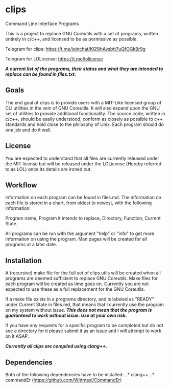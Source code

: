 # clips
Command Line Interface Programs

This is a project to replace GNU Coreutils with a set of programs, written entirely in c/c++, and licensed to be as permissive as possible.

Telegram for clips:  https://t.me/joinchat/KG5lhAvsbtt7uQfOGkBr9g

Telegram for LOLicense: https://t.me/lolicense

***A current list of the programs, their status and what they are intended to replace can be found in files.txt.***

## Goals
The end goal of clips is to provide users with a MIT-Like licensed group of CLI utilities in the vein of GNU Coreutils.  It will also expand upon the GNU set of utilities to provide additional functionality.  The source code, written in c/c++, should be easily understood, conform as closely as possible to c++ standards and hold close to the philosphy of Unix.  Each program should do one job and do it well.

## License
You are expected to understand that all files are currently released under the MIT license but will be released under the LOLicense (Hereby referred to as LOL) once its details are ironed out.

## Workflow
Information on each program can be found in files.md.
The information on each file is stored in a chart, from oldest to newest, with the following information:

Program name, Program it intends to replace, Directory, Function, Current State.

All programs can be run with the argument "help" or "info" to get more information on using the program.  Man pages will be created for all programs at a later date.

## Installation
A (recursive) make file for the full set of clips utils will be created when all programs are deemed sufficient to replace GNU Coreutils.  Make files for each program will be created as time goes on.  Currently you are not expected to use these as a full replacement for the GNU Coreutils.

If a make file exists in a programs directory, and is labeled as "READY" under Current State in files.md, that means that I currently use the program on my system without issue.
***This does not mean that the program is guaranteed to work without issue.  Use at your own risk.***

If you have any requests for a specific program to be completed but do not see a directory for it please submit it as an issue and I will attempt to work on it ASAP.

***Currently all clips are compiled using clang++.***

## Dependencies
Both of the following dependencies have to be installed: 
..* clang++
..* commandEr (https://github.com/Wittmaxi/CommandEr)
